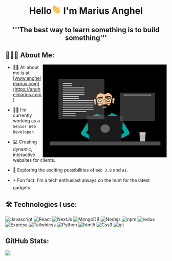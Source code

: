 <h1 align="center">Hello<img src="Hi.gif" width="30px" height="30px"> I'm Marius Anghel </h1>
<h2 align="center">'''The best way to learn something is to build something'''</h1>


## 👨🏻‍💻 About Me:

<img  src="./working.gif" height="290px" align="right" />

- 🙋‍♂️ All about me is at [www.anghelmarius.com](https://anghelmarius.com)

- 👨‍💻 I’m currently working as a `Senior Web Developer`.

- 💻 Creating dynamic, interactive websites for clients.

- 🚀 Exploring the exciting possibilities of `Web 3.0` and `AI`.

- ⚡ Fun fact: I'm a tech enthusiast always on the hunt for the latest gadgets.

## 🛠️ Technologies I use:

<p>
<img alt="Javascript" src="https://img.shields.io/badge/JavaScript-323330?style=for-the-badge&logo=javascript&logoColor=F7DF1E"  height="25px"/>
<img alt="React" src="https://img.shields.io/badge/React-20232A?style=for-the-badge&logo=react&logoColor=61DAFB" height="25px"/>
<img alt="NextJs" src="https://img.shields.io/badge/Next-black?style=for-the-badge&logo=next.js&logoColor=white" height="25px"/>
<img alt="MongoDB" src="https://img.shields.io/badge/-MongoDB-13aa52?style=flat-square&logo=mongodb&logoColor=white"  height="25px"/>
<img alt="Nodejs" src="https://img.shields.io/badge/-Nodejs-43853d?style=flat-square&logo=Node.js&logoColor=white"  height="25px"/>
<img alt="npm" src="https://img.shields.io/badge/NPM-%23000000.svg?style=for-the-badge&logo=npm&logoColor=white" height="25px"/>
<img alt="redux" src="https://img.shields.io/badge/-Redux-764ABC?style=flat-square&logo=redux&logoColor=white" height="25px"/>
<img alt="Express" src="https://img.shields.io/badge/express.js-%23404d59.svg?style=for-the-badge&logo=express&logoColor=%2361DAFB" height="25px"/>
<img alt="Tailwidcss" src="https://img.shields.io/badge/Tailwind_CSS-38B2AC?style=for-the-badge&logo=tailwind-css&logoColor=white" height="25px"/>
<img alt="Python" src="https://img.shields.io/badge/Python-14354C?style=for-the-badge&logo=python&logoColor=white" height="25px"/>
<img alt="html5" src="https://img.shields.io/badge/HTML5-E34F26?style=for-the-badge&logo=html5&logoColor=white" height="25px"/>
<img alt="Css3" src="https://img.shields.io/badge/CSS3-1572B6?style=for-the-badge&logo=css3&logoColor=white" height="25px"/>
<img alt="git" src="https://img.shields.io/badge/-Git-F05032?style=flat-square&logo=git&logoColor=white" height="25px"/>
</p>

<div align="left">
<h2>GitHub Stats:</h2>
</div>            

<!-- [![GitHub Streak](https://github-readme-streak-stats.herokuapp.com?user=anghelmarius&theme=dark&hide_border=true&exclude_days=Sun%2CSat)](https://git.io/streak-stats) -->
![](https://github-readme-stats.vercel.app/api/top-langs/?username=anghelmarius&&theme=dark&hide_border=true&include_all_commits=true&count_private=false&layout=compact)
